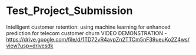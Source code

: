 # Test_Project_Submission
Intelligent customer retention: using machine learning for enhanced prediction for telecom customer churn
VIDEO DEMONSTRATION - https://drive.google.com/file/d/1TD72vR4avpZn2TTCm5nF39ueuKo2Z4ws/view?usp=drivesdk
